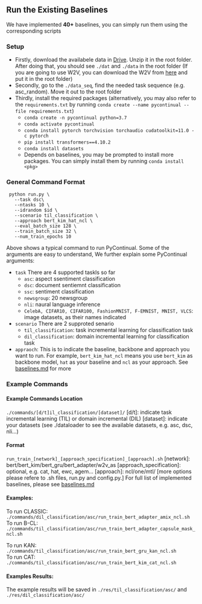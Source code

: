 

  
  
  
  
  
  
  
  
  
  
  
  
## Run the Existing Baselines  
We have implemented **40+** baselines, you can simply run them using the corresponding scripts  
  
### Setup  
  
 - Firstly, download the availabele data in [Drive](https://drive.google.com/file/d/10hCJHDKYVw0tzSHk6YZrRMFsqNs57fzW/view?usp=sharing). Unzip it in the root folder. After doing that, you should see `./dat` and `./data` in the root folder (If you are going to use W2V, you can download the W2V from [here](https://drive.google.com/file/d/1BFrnjV0LMfsnPcTcHyQ4LKHWV065GzBq/view) and put it in the root folder)  
 - Secondly, go to the `./data_seq`, find the needed task sequence (e.g. asc_random). Move it out to the root folder  
- Thirdly, install the required packages (alternatively, you may also refer to the `requirements.txt`  by running `conda create --name pycontinual --file requirements.txt`)
	- `conda create -n pycontinual python=3.7`  
	 - `conda activate pycontinual`  
	 - `conda install pytorch torchvision torchaudio cudatoolkit=11.0 -c pytorch`  
	 - `pip install transformers==4.10.2`  
	 - `conda install datasets`
	 - Depends on baselines, you may be prompted to install more packages. You can simply install them by running `conda install <pkg>`
	  
### General Command Format  
     python run.py \   
       --task dsc\   
       --ntasks 10 \    
       --idrandom $id \    
       --scenario til_classification \     
       --approach bert_kim_hat_ncl \    
       --eval_batch_size 128 \    
       --train_batch_size 32 \    
       --num_train_epochs 10   
Above shows a typical command to run PyContinual. Some of the arguments are easy to understand, We further explain some PyContinual arguments:  
  
 - `task` There are 4 supported taskls so far  
   - `asc`: aspect ssentiment classification  
   - `dsc`: document sentiemnt classification  
   - `ssc`: sentiment classification  
   - `newsgroup`: 20 newsgroup  
   - `nli`: naural language inference  
   - `CelebA, CIFAR10, CIFAR100, FashionMNIST, F-EMNIST, MNIST, VLCS`: image datasets, as their names indicated  
 - `scenario` There are 2 supproted senario  
   - `til_classification`: task incremental learning for classification task  
   - `dil_classification`: domain incremental learning for classification task  
 - `appraoch`: This is to indicate the baseline, backbone and approach you want to run. For example, `bert_kim_hat_ncl` means you use `bert_kim` as backbone model, `hat` as your baseline and `ncl` as your approach. See [baselines.md](https://github.com/ZixuanKe/PyContinual/blob/master/docs/baselines.md) for more  
### Example Commands   
#### Example Commands Location  
  
 `./commands/[d/t]il_classification/[dataset]/` [d/t]: indicate task incremental learning (TIL) or domain incremental (DIL) [dataset]: indicate your datasets (see ./dataloader to see the available datasets, e.g. asc, dsc, nli...)  
  
#### Format  
 `run_train_[network]_[approach_specification]_[approach].sh` [network]: bert/bert_kim/bert_gru/bert_adapter/w2v_as [approach_specification]: optional, e.g. cat, hat, ewc, agem... [approach]: ncl/one/mtl/ [more options please refere to .sh files, run.py and config.py.]  For full list of implemented baselines, please see [baselines.md](https://github.com/ZixuanKe/PyContinual/blob/master/docs/baselines.md)  
  
     
  
#### Examples:  
  
  To run CLASSIC:    
`./commands/dil_classification/asc/run_train_bert_adapter_amix_ncl.sh`   
  To run B-CL:    
`./commands/til_classification/asc/run_train_bert_adapter_capsule_mask_ncl.sh`     
           
 To run KAN:    
`./commands/til_classification/asc/run_train_bert_gru_kan_ncl.sh`   
  To run CAT:    
`./commands/til_classification/asc/run_train_bert_kim_cat_ncl.sh`   
#### Examples Results:  
The example results will be saved in `./res/til_classification/asc/` and `./res/dil_classification/asc/`
